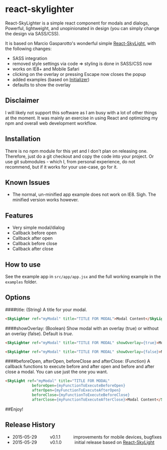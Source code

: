 react-skylighter
================

React-SkyLighter is a simple react component for modals and dialogs, Powerful, lightweight, and unopinionated in design (you can simply change the design via SASS/CSS).

It is based on Marcio Gasparotto's wonderful simple [React-SkyLight](https://github.com/marcio/react-skylight), with the following changes:

- SASS integration
- removed style settings via code => styling is done in SASS/CSS now
- works on IE8+ and Mobile Safari
- clicking on the overlay or pressing Escape now closes the popup
- added examples (based on [Initializer](http://www.initializr.com/))
- defaults to show the overlay


Disclaimer
------------
I will likely not support this software as I am busy with a lot of other things at the moment. It was mainly an exercise in using React and optimizing my npm and overall web development workflow.


Installation
------------

There is no npm module for this yet and I don't plan on releasing one. Therefore, just do a git checkout and copy the code into your project. Or use git submodules - which I, from personal experience, do not recommend, but if it works for your use-case, go for it.


Known Issues
------------

- The normal, un-minified app example does not work on IE8. Sigh. The minified version works however.


Features
--------

- Very simple modal/dialog
- Callback before open
- Callback after open
- Callback before close
- Callback after close


How to use
--------------------

See the example app in `src/app/app.jsx` and the full working example in the `examples` folder.

Options
-------------------

####title: (String)
A title for your modal.
``` html
<SkyLighter ref="myModal" title="TITLE FOR MODAL">Modal Content</SkyLighter>
```
####showOverlay: (Boolean)
Show modal with an overlay (true) or without an overlay (false). Default is *true*.

``` html
<SkyLighter ref="myModal" title="TITLE FOR MODAL" showOverlay={true}>Modal With Overlay</SkyLighter>

<SkyLighter ref="myModal" title="TITLE FOR MODAL" showOverlay={false}>Modal Without Overlay</SkyLighter>
```

####beforeOpen, afterOpen, beforeClose and afterClose: (Function)
A callback functions to execute before and after open and before and after close a modal. You can use just the one you want.
``` html
<SkyLight ref="myModal" title="TITLE FOR MODAL"
            beforeOpen={myFunctionToExecuteBeforeOpen}
            afterOpen={myFunctionToExecuteAfterOpen}
            beforeClose={myFunctionToExecuteBeforeClose}
            afterClose={myFunctionToExecuteAfterClose}>Modal Content</SkyLight>
```



##Enjoy!



## Release History
 
 * 2015-05-29   v0.1.1   improvements for mobile devices, bugfixes
 * 2015-05-29   v0.1.0   initial release based on [React-SkyLight](https://github.com/marcio/react-skylight)
